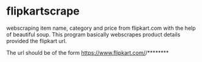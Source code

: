 # flipkartscrape
webscraping item name, category and price from flipkart.com with the help of beautiful soup.
This program basically webscrapes product details provided the flipkart url.

The url should be of the form
https://www.flipkart.com/<category>/********
